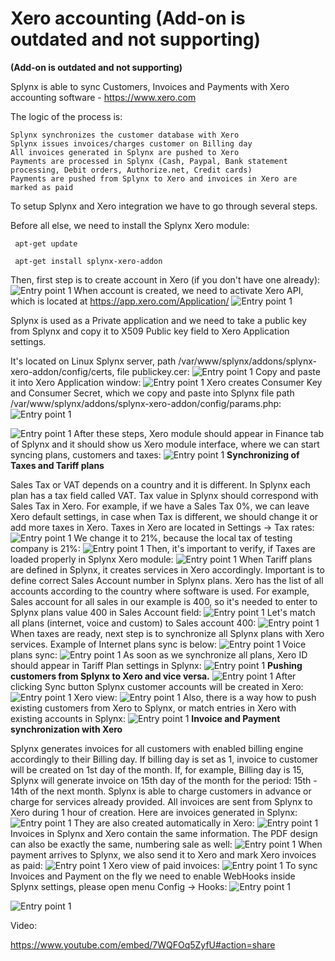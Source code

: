 Xero accounting (Add-on is outdated and not supporting)
=============================================

**(Add-on is outdated and not supporting)**

Splynx is able to sync Customers, Invoices and Payments with Xero accounting software - https://www.xero.com

The logic of the process is:

    Splynx synchronizes the customer database with Xero
    Splynx issues invoices/charges customer on Billing day
    All invoices generated in Splynx are pushed to Xero
    Payments are processed in Splynx (Cash, Paypal, Bank statement processing, Debit orders, Authorize.net, Credit cards)
    Payments are pushed from Splynx to Xero and invoices in Xero are marked as paid

To setup Splynx and Xero integration we have to go through several steps.

Before all else, we need to install the Splynx Xero module:

     apt-get update

     apt-get install splynx-xero-addon

Then, first step is to create account in Xero (if you don't have one already):
![Entry point 1](1.png)
When account is created, we need to activate Xero API, which is located at https://app.xero.com/Application/
![Entry point 1](2.png)

Splynx is used as a Private application and we need to take a public key from Splynx and copy it to X509 Public key field to Xero Application settings.

It's located on Linux Splynx server, path /var/www/splynx/addons/splynx-xero-addon/config/certs, file publickey.cer:
![Entry point 1](3.png)
Copy and paste it into Xero Application window:
![Entry point 1](4.png)
Xero creates Consumer Key and Consumer Secret, which we copy and paste into Splynx file path /var/www/splynx/addons/splynx-xero-addon/config/params.php:
![Entry point 1](5.png)

![Entry point 1](6.png)
After these steps, Xero module should appear in Finance tab of Splynx and it should show us Xero module interface, where we can start syncing plans, customers and taxes:
![Entry point 1](7.png)
**Synchronizing of Taxes and Tariff plans**

Sales Tax or VAT depends on a country and it is different. In Splynx each plan has a tax field called VAT. Tax value in Splynx should correspond with Sales Tax in Xero. For example, if we have a Sales Tax 0%, we can leave Xero default settings, in case when Tax is different, we should change it or add more taxes in Xero. Taxes in Xero are located in Settings → Tax rates:
![Entry point 1](8.png)
We change it to 21%, because the local tax of testing company is 21%:
![Entry point 1](9.png)
Then, it's important to verify, if Taxes are loaded properly in Splynx Xero module:
![Entry point 1](10.png)
When Tariff plans are defined in Splynx, it creates services in Xero accordingly. Important is to define correct Sales Account number in Splynx plans. Xero has the list of all accounts according to the country where software is used. For example, Sales account for all sales in our example is 400, so it's needed to enter to Splynx plans value 400 in Sales Account field:
![Entry point 1](11.png)
Let's match all plans (internet, voice and custom) to Sales account 400:
![Entry point 1](12.png)
When taxes are ready, next step is to synchronize all Splynx plans with Xero services. Example of Internet plans sync is below:
![Entry point 1](13.png)
Voice plans sync:
![Entry point 1](14.png)
As soon as we synchronize all plans, Xero ID should appear in Tariff Plan settings in Splynx:
![Entry point 1](15.png)
**Pushing customers from Splynx to Xero and vice versa.**
![Entry point 1](16.png)
After clicking Sync button Splynx customer accounts will be created in Xero:
![Entry point 1](17.png)
Xero view:
![Entry point 1](18.png)
Also, there is a way how to push existing customers from Xero to Splynx, or match entries in Xero with existing accounts in Splynx:
![Entry point 1](19.png)
**Invoice and Payment synchronization with Xero**

Splynx generates invoices for all customers with enabled billing engine accordingly to their Billing day. If billing day is set as 1, invoice to customer will be created on 1st day of the month. If, for example, Billing day is 15, Splynx will generate invoice  on 15th day of the month for the period: 15th - 14th of the next month. Splynx is able to charge customers in advance or charge for services already provided. All invoices are sent from Splynx to Xero during 1 hour of creation. Here are invoices generated in Splynx:
![Entry point 1](20.png)
They are also created automatically in Xero:
![Entry point 1](21.png)
Invoices in Splynx and Xero contain the same information. The PDF design can also be exactly the same, numbering sale as well:
![Entry point 1](22.png)
When payment arrives to Splynx, we also send it to Xero and mark Xero invoices as paid:
![Entry point 1](23.png)
Xero view of paid invoices:
![Entry point 1](24.png)
To sync Invoices and Payment on the fly we need to enable WebHooks inside Splynx settings, please open menu Config → Hooks:
![Entry point 1](25.jpg)

![Entry point 1](26.jpg)

Video:

https://www.youtube.com/embed/7WQFOq5ZyfU#action=share
